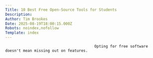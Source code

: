 ```yaml
---
Title: 10 Best Free Open-Source Tools for Students
Description: 
Author: Tim Brookes
Date: 2025-08-19T18:00:15.000Z
Robots: noindex,nofollow
Template: index
---
```


                                            Opting for free software doesn't mean missing out on features.
                                        